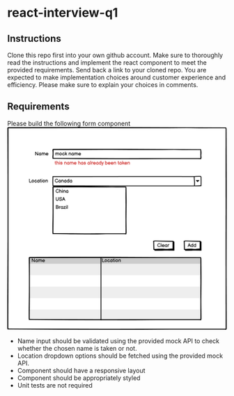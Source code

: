 # react-interview-q1

## Instructions

Clone this repo first into your own github account. Make sure to thoroughly read the instructions and implement the react component to meet the provided requirements. Send back a link to your cloned repo. You are expected to make implementation choices around customer experience and efficiency. Please make sure to explain your choices in comments.

## Requirements

Please build the following form component
![form component mock](./mock.png)

* Name input should be validated using the provided mock API to check whether the chosen name is taken or not.
* Location dropdown options should be fetched using the provided mock API.
* Component should have a responsive layout
* Component should be appropriately styled
* Unit tests are not required